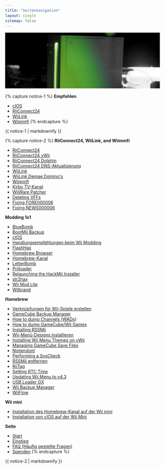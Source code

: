 ```yaml
---
title: "Seitennavigation"
layout: single
sitemap: false
---
```


![WiiTutorials](/images/WiiTutorials.jpg)

{% capture notice-1 %}
**Empfohlen**

- [cIOS](cios)
- [RiiConnect24](riiconnect24)
- [WiiLink](wiilink)
- [Wiimmfi](wiimmfi)
{% endcapture %}
<div class="notice--info">{{ notice-1 | markdownify }}</div>

{% capture notice-2 %}
**RiiConnect24, WiiLink, and Wiimmfi**

- [RiiConnect24](riiconnect24)
- [RiiConnect24 vWii](riiconnect24-vwii)
- [RiiConnect24 Dolphin](riiconnect24-dolphin)
- [RiiConnect24 DNS-Aktualisierung](riiconnect24-dns-update)
- [WiiLink](wiilink)
- [WiiLink Demae Domino's](wiilink-demae-dominos)
- [Wiimmfi](wiimmfi)
- [Kirby TV-Kanal](kirby-tv)
- [WiiWare Patcher](wiiwarepatcher)
- [Deleting VFFs](deleting-vffs)
- [Fixing FORE000006](riiconnect24-batteryfix)
- [Fixing NEWS000006](news000006)

**Modding 1x1**

- [BlueBomb](bluebomb)
- [BootMii Backup](bootmii)
- [cIOS](cios)
- [Handlungsempfehlungen beim Wii Modding](dosanddonts)
- [FlashHax](flashhax)
- [Homebrew Browser](hbb)
- [Homebrew-Kanal](hbc)
- [LetterBomb](letterbomb)
- [Priiloader](priiloader)
- [Relaunching the HackMii Installer](hackmii)
- [str2hax](str2hax)
- [Wii Mod Lite](wiimodlite)
- [Wilbrand](wilbrand)

**Homebrew**

- [Verknüpfungen für Wii-Spiele erstellen](wiigsc)
- [GameCube Backup Manager](gcbackupmanager)
- [How to dump Channels (WADs)](dump-wads)
- [How to dump GameCube/Wii Games](dump-games)
- [Installing RSSMii](rssmii)
- [Wii-Menü-Designs installieren](themes)
- [Installing Wii Menu Themes on vWii](themes-vwii)
- [Managing GameCube Save Files](gcsaves)
- [Nintendont](nintendont)
- [Performing a SysCheck](syscheck)
- [RSSMii entfernen](rssmii-remove)
- [RiiTag](riitag)
- [Setting RTC Time](rtc)
- [Updating Wii Menu to v4.3](update)
- [USB Loader GX](usbloadergx)
- [Wii Backup Manager](wiibackupmanager)
- [WiiFlow](wiiflow)

**Wii mini**

- [Installation des Homebrew-Kanal auf der Wii mini](hbc-mini)
- [Installation von cIOS auf der Wii Mini](cios-mini)

**Seite**

- [Start](/)
- [Einstieg](get-started)
- [FAQ (Häufig gestellte Fragen)](faq)
- [Spenden](donations)
{% endcapture %}
<div class="notice--primary">{{ notice-2 | markdownify }}</div>
